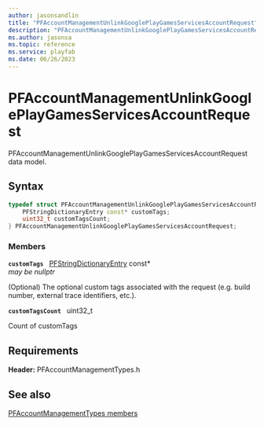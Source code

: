 ```yaml
---
author: jasonsandlin
title: "PFAccountManagementUnlinkGooglePlayGamesServicesAccountRequest"
description: "PFAccountManagementUnlinkGooglePlayGamesServicesAccountRequest data model."
ms.author: jasonsa
ms.topic: reference
ms.service: playfab
ms.date: 06/26/2023
---
```


# PFAccountManagementUnlinkGooglePlayGamesServicesAccountRequest  

PFAccountManagementUnlinkGooglePlayGamesServicesAccountRequest data model.  

## Syntax  
  
```cpp
typedef struct PFAccountManagementUnlinkGooglePlayGamesServicesAccountRequest {  
    PFStringDictionaryEntry const* customTags;  
    uint32_t customTagsCount;  
} PFAccountManagementUnlinkGooglePlayGamesServicesAccountRequest;  
```
  
### Members  
  
**`customTags`** &nbsp; [PFStringDictionaryEntry](../../pftypes/structs/pfstringdictionaryentry.md) const*  
*may be nullptr*  
  
(Optional) The optional custom tags associated with the request (e.g. build number, external trace identifiers, etc.).
  
**`customTagsCount`** &nbsp; uint32_t  
  
Count of customTags
  
  
## Requirements  
  
**Header:** PFAccountManagementTypes.h
  
## See also  
[PFAccountManagementTypes members](../pfaccountmanagementtypes_members.md)  

  
  
